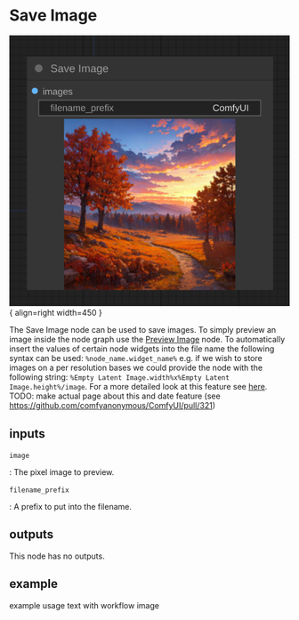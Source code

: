 # Save Image

![Save Image node](media/SaveImage.svg){ align=right width=450 }

The Save Image node can be used to save images. To simply preview an image inside the node graph use the [Preview Image](PreviewImage.md) node. To automatically insert the values of certain node widgets into the file name the following syntax can be used: `%node_name.widget_name%` e.g. if we wish to store images on a per resolution bases we could provide the node with the following string: `%Empty Latent Image.width%x%Empty Latent Image.height%/image`. For a more detailed look at this feature see [here](). TODO: make actual page about this and date feature (see https://github.com/comfyanonymous/ComfyUI/pull/321)


## inputs

`image`

:   The pixel image to preview.

`filename_prefix`

:   A prefix to put into the filename.


## outputs

This node has no outputs.

## example

example usage text with workflow image